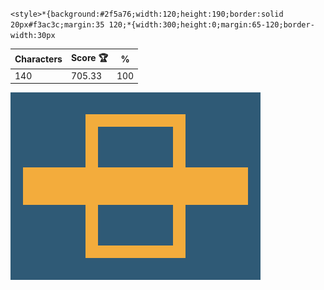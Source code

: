 `<style>*{background:#2f5a76;width:120;height:190;border:solid 20px#f3ac3c;margin:35 120;*{width:300;height:0;margin:65-120;border-width:30px`

| Characters | Score 🏆 | %   |
| ---------- | -------- | --- |
| 140        | 705.33   | 100 |

![](/2025/jan2025/04/20250104.png)
